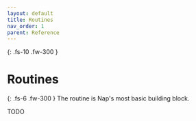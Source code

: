 ```yaml
---
layout: default
title: Routines
nav_order: 1
parent: Reference
---
```


{: .fs-10 .fw-300 }
# Routines

{: .fs-6 .fw-300 }
The routine is Nap's most basic building block.

TODO